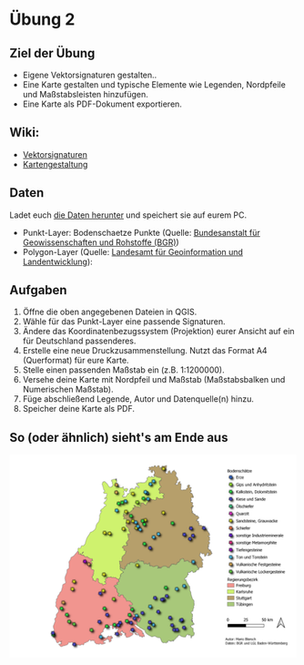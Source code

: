 # Übung 2
## Ziel der Übung
* Eigene Vektorsignaturen gestalten..
* Eine Karte gestalten und typische Elemente wie Legenden, Nordpfeile und Maßstabsleisten hinzufügen.
* Eine Karte als PDF-Dokument exportieren.

## Wiki:
* [Vektorsignaturen](https://courses.gistools.geog.uni-heidelberg.de/giscience/gis-einfuehrung/wikis/qgis-Vektorsignaturen)
* [Kartengestaltung](https://courses.gistools.geog.uni-heidelberg.de/giscience/gis-einfuehrung/wikis/qgis-Kartengestaltung)

## Daten
Ladet euch [die Daten herunter](exercise_02_data.zip) und speichert sie auf eurem PC.

* Punkt-Layer: Bodenschaetze Punkte  (Quelle: [Bundesanstalt für Geowissenschaften und Rohstoffe (BGR)](https://services.bgr.de/atomfeeds/dataset_e2ea5cd4-87f4-4751-980a-3451fe2f5758.xml))
* Polygon-Layer (Quelle: [Landesamt für Geoinformation und Landentwicklung](https://www.lgl-bw.de/Produkte/Open-Data/)):



## Aufgaben
1. Öffne die oben angegebenen Dateien in QGIS.
2. Wähle für das Punkt-Layer eine passende Signaturen.
3. Ändere das Koordinatenbezugssystem (Projektion) eurer Ansicht auf ein für Deutschland passenderes.
6. Erstelle eine neue Druckzusammenstellung. Nutzt das Format A4 (Querformat) für eure Karte.
7. Stelle einen passenden Maßstab ein (z.B. 1:1200000).
8. Versehe deine Karte mit Nordpfeil und Maßstab (Maßstabsbalken und Numerischen Maßstab).
9. Füge abschließend Legende, Autor und Datenquelle(n) hinzu.
10. Speicher deine Karte als PDF.


## So (oder ähnlich) sieht's am Ende aus
![](bodenschaetze_bw_map.png)
